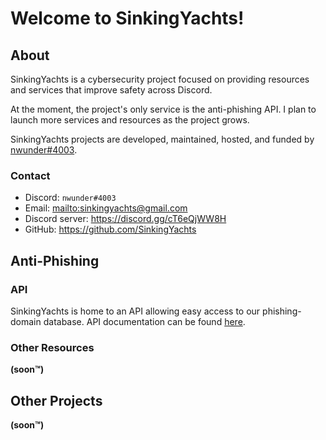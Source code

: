 # Welcome to SinkingYachts!



## About

SinkingYachts is a cybersecurity project focused on providing resources and services that improve safety across Discord.

At the moment, the project's only service is the anti-phishing API. I plan to launch more services and resources as the
project grows.

SinkingYachts projects are developed, maintained, hosted, and funded by [nwunder#4003](https://nwunder.com).


### Contact

- Discord: ``nwunder#4003``
- Email: <mailto:sinkingyachts@gmail.com>
- Discord server: <https://discord.gg/cT6eQjWW8H>
- GitHub: <https://github.com/SinkingYachts>




## Anti-Phishing


### API

SinkingYachts is home to an API allowing easy access to our phishing-domain database.
API documentation can be found [here](https://api.sinking.yachts/docs).


### Other Resources

**(soon:tm:)**


## Other Projects

**(soon:tm:)**